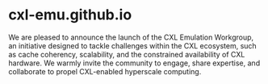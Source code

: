 # cxl-emu.github.io
We are pleased to announce the launch of the CXL Emulation Workgroup, an initiative designed to tackle challenges within the CXL ecosystem, such as cache coherency, scalability, and the constrained availability of CXL hardware. We warmly invite the community to engage, share expertise, and collaborate to propel CXL-enabled hyperscale computing.
